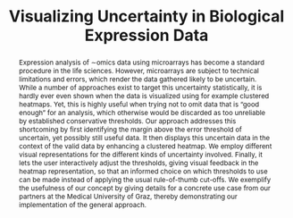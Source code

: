 ---
layout: publication
title: "Visualizing Uncertainty in Biological Expression Data"
key: 2012_vda_uncertainty
type: paper


shortname: enRoute
image: 2012_vda_uncertainty.png

authors:
- Clemens Holzhüter
- lex
- schmalstieg
- Hans-Jörg Schulz
- Heidrun Schumann
- streit

year: 2012

bibentry: inproceedings
bib:
  booktitle: Proceedings of the SPIE Conference on Visualization and Data Analysis (VDA '12)
  doi: 10.1117/12.908516
  volume: 8294
  pages: 82940O-82940O-11

award:
note: 

project:

video:
preview-video: 


pdf: 2012_vda_uncertainty.pdf
supplement:


abstract: "
<p>Expression analysis of ∼omics data using microarrays has become a standard procedure in the life sciences. However, microarrays are subject to technical limitations and errors, which render the data gathered likely to be uncertain. While a number of approaches exist to target this uncertainty statistically, it is hardly ever even shown when the data is visualized using for example clustered heatmaps. Yet, this is highly useful when trying not to omit data that is “good enough” for an analysis, which otherwise would be discarded as too unreliable by established conservative thresholds. Our approach addresses this shortcoming by first identifying the margin above the error threshold of uncertain, yet possibly still useful data. It then displays this uncertain data in the context of the valid data by enhancing a clustered heatmap. We employ different visual representations for the different kinds of uncertainty involved. Finally, it lets the user interactively adjust the thresholds, giving visual feedback in the heatmap representation, so that an informed choice on which thresholds to use can be made instead of applying the usual rule-of-thumb cut-offs. We exemplify the usefulness of our concept by giving details for a concrete use case from our partners at the Medical University of Graz, thereby demonstrating our implementation of the general approach.</p>"


---